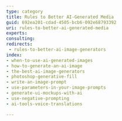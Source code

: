 ```yaml
---
type: category
title: Rules to Better AI-Generated Media
guid: 692ea201-cdad-4505-bcb6-092e68793392
uri: rules-to-better-ai-generated-media
experts:
consulting:
redirects: 
 - rules-to-better-ai-image-generators
index:
- when-to-use-ai-generated-images
- how-to-generate-an-ai-image
- the-best-ai-image-generators
- photoshop-generative-fill
- write-an-image-prompt
- use-parameters-in-your-image-prompts
- generate-ui-mockups-with-ai
- use-negative-prompting
- ai-tools-voice-translations

---
```

